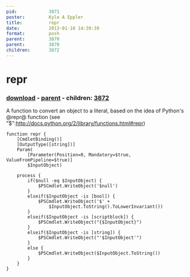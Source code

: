 ```yaml
---
pid:            3871
poster:         Kyle A Eppler
title:          repr
date:           2013-01-10 14:39:39
format:         posh
parent:         3870
parent:         3870
children:       3872
---
```


# repr

### [download](3871.ps1) - [parent](3870.md) - children: [3872](3872.md)

A function to convert an object to a literal, based on the idea of Python's @repr@ function (see "$":http://docs.python.org/2/library/functions.html#repr)

```posh
function repr {
    [CmdletBinding()]
    [OutputType([string])]
    Param(
        [Parameter(Position=0, Mandatory=$true, ValueFromPipeline=$true)]
        $InputObject)

    process {
        if($null -eq $InputObject) {
            $PSCmdlet.WriteObject('$null')
        }
        elseif($InputObject -is [bool]) {
            $PSCmdlet.WriteObject('$' +
                $InputObject.ToString().ToLowerInvariant())
        }
        elseif($InputObject -is [scriptblock]) {
            $PSCmdlet.WriteObject("{$InputObject}")
        }
        elseif($InputObject -is [string]) {
            $PSCmdlet.WriteObject("'$InputObject'")
        }
        else {
            $PSCmdlet.WriteObject($InputObject.ToString())
        }
    }
}
```
